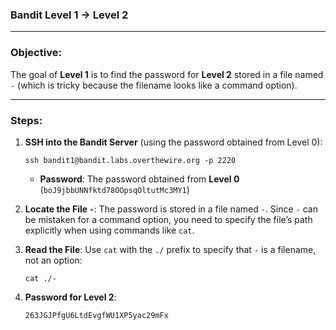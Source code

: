 ### Bandit Level 1 → Level 2

---

### Objective:
The goal of **Level 1** is to find the password for **Level 2** stored in a file named `-` (which is tricky because the filename looks like a command option).

---

### Steps:

1. **SSH into the Bandit Server** (using the password obtained from Level 0):

    ```
    ssh bandit1@bandit.labs.overthewire.org -p 2220
    ```
    - **Password**: The password obtained from **Level 0** (`boJ9jbbUNNfktd78OOpsqOltutMc3MY1`)

2. **Locate the File `-`**:
    The password is stored in a file named `-`. Since `-` can be mistaken for a command option, you need to specify the file’s path explicitly when using commands like `cat`.

3. **Read the File**:
    Use `cat` with the `./` prefix to specify that `-` is a filename, not an option:

    ```
    cat ./-
    ```

4. **Password for Level 2**:
    ```
    263JGJPfgU6LtdEvgfWU1XP5yac29mFx
    ```

 


